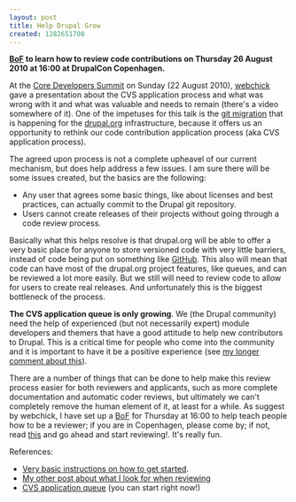 ```yaml
---
layout: post
title: Help Drupal Grow
created: 1282651708
---
```


**[BoF](http://cph2010.drupal.org/sessions/help-drupal-grow-reviewing-cvsgit-applications) to learn how to review code contributions on Thursday 26 August 2010 at 16:00 at DrupalCon Copenhagen.**

At the [Core Developers Summit](http://cph2010.drupal.org/news/core-developer-summit) on Sunday (22 August 2010), [webchick](http://drupal.org/user/24967) gave a presentation about the CVS application process and what was wrong with it and what was valuable and needs to remain (there's a video somewhere of it).  One of the impetuses for this talk is the [git migration](http://groups.drupal.org/drupal-org-git-migration-team) that is happening for the [drupal.org](http://drupal.org) infrastructure, because it offers us an opportunity to rethink our code contribution application process (aka CVS application process).  

The agreed upon process is not a complete upheavel of our current mechanism, but does help address a few issues.  I am sure there will be some issues created, but the basics are the following:

 * Any user that agrees some basic things, like about licenses and best practices, can actually commit to the Drupal git repository.
 * Users cannot create releases of their projects without going through a code review process.

Basically what this helps resolve is that drupal.org will be able to  offer a very basic place for anyone to store versioned code with very little barriers, instead of code being put on something like [GitHub](http://github.com/).  This also will mean that code can have most of the drupal.org project features, like queues, and can be reviewed a lot more easily.  But we still will need to review code to allow for users to create real releases.  And unfortunately this is the biggest bottleneck of the process.

**The CVS application queue is only growing**.  We (the Drupal community) need the help of experienced (but not necessarily expert) module developers and themers that have a good attitude to help new contributors to Drupal.  This is a critical time for people who come into the community and it is important to have it be a positive experience (see [my longer comment about this](http://drupal.org/node/703116#comment-2928066)).

There are a number of things that can be done to help make this review process easier for both reviewers and applicants, such as more complete documentation and automatic coder reviews, but ultimately we can't completely remove the human element of it, at least for a while.  As suggest by webchick, I have set up a [BoF](http://cph2010.drupal.org/sessions/help-drupal-grow-reviewing-cvsgit-applications) for Thursday at 16:00 to help teach people how to be a reviewer; if you are in Copenhagen, please come by; if not, read [this](http://groups.drupal.org/node/88599#comment-277964) and go ahead and start reviewing!.  It's really fun.

References:

 * [Very basic instructions on how to get started](http://groups.drupal.org/node/88599#comment-277964).
 * [My other post about what I look for when reviewing](http://zzolo.org/thoughts/applying-drupal-cvs-account)
 * [CVS application queue](http://drupal.org/project/issues/cvsapplications) (you can start right now!)
